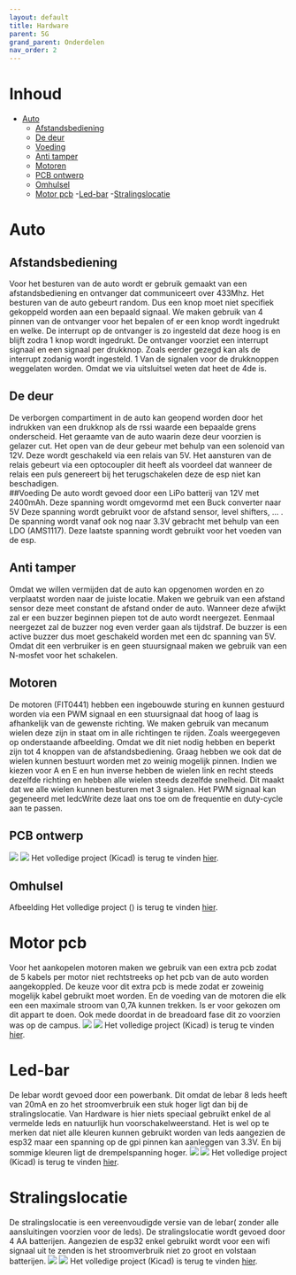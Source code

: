 ```yaml
---
layout: default
title: Hardware
parent: 5G
grand_parent: Onderdelen
nav_order: 2
---
```

# Inhoud
- [Auto](#Auto)
  - [Afstandsbediening](#Afstandsbediening)
  - [De deur](#De-deur)
  - [Voeding](#Voeding)
  - [Anti tamper](#Anti-tamper)
  - [Motoren](#Motoren)
  - [PCB ontwerp](#PCB-ontwerp)
  - [Omhulsel](#Omhulsel)
  - [Motor pcb](#Motor-pcb)
 -[Led-bar](#Led-bar)
 -[Stralingslocatie](#Stralingslocatie)

# Auto
## Afstandsbediening
Voor het besturen van de auto wordt er gebruik gemaakt van een afstandsbediening en ontvanger dat communiceert over 433Mhz.
Het besturen van de auto gebeurt random. Dus een knop moet niet specifiek gekoppeld worden aan een bepaald signaal. We maken gebruik van 4 pinnen van de ontvanger voor het bepalen of er een knop wordt ingedrukt en welke. De interrupt op de ontvanger is zo ingesteld dat deze hoog is en blijft zodra 1 knop wordt ingedrukt. De ontvanger voorziet een interrupt signaal en een signaal per drukknop. Zoals eerder gezegd kan als de interrupt zodanig wordt ingesteld. 1 Van de signalen voor de drukknoppen weggelaten worden. Omdat we via uitsluitsel weten dat heet de 4de is.
## De deur
De verborgen compartiment in de auto kan geopend worden door het indrukken van een drukknop als de rssi waarde een bepaalde grens onderscheid. Het geraamte van de auto waarin deze deur voorzien is gelazer cut. Het open van de deur gebeur met behulp van een solenoid van 12V. Deze wordt geschakeld via een relais van 5V. Het aansturen van de relais gebeurt via een optocoupler dit heeft als voordeel dat wanneer de relais een puls genereert bij het terugschakelen deze de esp niet kan beschadigen.  
##Voeding
De auto wordt gevoed door een LiPo batterij van 12V met 2400mAh. Deze spanning wordt omgevormd met een Buck converter naar 5V Deze spanning wordt gebruikt voor de afstand sensor, level shifters, … . De spanning wordt vanaf ook nog naar 3.3V gebracht met behulp van een LDO (AMS1117). Deze laatste spanning wordt gebruikt voor het voeden van de esp.
## Anti tamper
Omdat we willen vermijden dat de auto kan opgenomen worden en zo verplaatst worden naar de juiste locatie. Maken we gebruik van een afstand sensor deze meet constant de afstand onder de auto. Wanneer deze afwijkt zal er een buzzer beginnen piepen tot de auto wordt neergezet. Eenmaal neergezet zal de buzzer nog even verder gaan als tijdstraf. De buzzer is een active buzzer dus moet geschakeld worden met een dc spanning van 5V. Omdat dit een verbruiker is en geen stuursignaal maken we gebruik van een N-mosfet voor het schakelen. 
## Motoren
De motoren (FIT0441)  hebben een ingebouwde sturing en kunnen gestuurd worden via een PWM signaal en een stuursignaal dat hoog of laag is afhankelijk van de gewenste richting. We maken gebruik van mecanum wielen deze zijn in staat om in alle richtingen te rijden. Zoals weergegeven op onderstaande afbeelding. 
Omdat we dit niet nodig hebben en beperkt zijn tot 4 knoppen van de afstandsbediening. Graag hebben we ook dat de wielen kunnen bestuurt worden met zo weinig mogelijk pinnen. Indien we kiezen voor A en E en hun inverse hebben de wielen link en recht steeds dezelfde richting en hebben alle wielen steeds dezelfde snelheid. Dit maakt dat we alle wielen kunnen besturen met 3 signalen. 
Het PWM signaal kan gegeneerd met ledcWrite deze laat ons toe om de frequentie en duty-cycle aan te passen.
## PCB ontwerp
![](https://github.com/5Gstraling/autopcb/blob/master/autopcbupper.png?raw=true)
![](https://github.com/5Gstraling/autopcb/blob/master/autopcbupperbottem.png?raw=true)
Het volledige project (Kicad) is terug te vinden [hier](https://github.com/5Gstraling/autopcb).
## Omhulsel
Afbeelding
Het volledige project () is terug te vinden [hier]().
# Motor pcb
Voor het aankopelen motoren maken we gebruik van een extra pcb zodat de 5 kabels per motor niet rechtstreeks op het pcb van de auto worden aangekoppled. De keuze voor dit extra pcb is mede zodat er zoweinig mogelijk kabel gebruikt moet worden. En de voeding van de motoren die elk een een maximale stroom van 0,7A kunnen trekken. Is er voor gekozen om dit appart te doen. Ook mede doordat in de breadoard fase dit zo voorzien was op de campus. 
![](https://github.com/5Gstraling/MotorPCB/blob/master/MotorPCBZonderLevelShifterupper.png?raw=true)
![](https://github.com/5Gstraling/MotorPCB/blob/master/MotorPCBZonderLevelShifterbottem.png?raw=true)
Het volledige project (Kicad) is terug te vinden [hier](https://github.com/5Gstraling/MotorPCB).
# Led-bar
De lebar wordt gevoed door een powerbank. Dit omdat de lebar 8 leds heeft van 20mA en zo het stroomverbruik een stuk hoger ligt dan bij de stralingslocatie. Van Hardware is hier niets speciaal gebruikt enkel de al vermelde leds en natuurlijk hun voorschakelweerstand. Het is wel op te merken dat niet alle kleuren kunnen gebruikt worden van leds aangezien de esp32 maar een spanning op de gpi pinnen kan aanleggen van 3.3V. En bij sommige kleuren ligt de drempelspanning hoger.
![](https://github.com/5Gstraling/5G---LEDbar/blob/master/LEDbar/LEDbarPCBupper.png?raw=true)
![](https://github.com/5Gstraling/5G---LEDbar/blob/master/LEDbar/LEDbarPCBbottem.png?raw=true)
Het volledige project (Kicad) is terug te vinden [hier](https://github.com/5Gstraling/5G---LEDbar).

# Stralingslocatie
De stralingslocatie is een vereenvoudigde versie van de lebar( zonder alle aansluitingen voorzien voor de leds). De stralingslocatie wordt gevoed door 4 AA batterijen. Aangezien de esp32 enkel gebruikt wordt voor een wifi signaal uit te zenden is het stroomverbruik niet zo groot en volstaan batterijen. 
![](https://github.com/5Gstraling/5G---Stralingslocatie/blob/master/Stralingslocatie/StralingslocatiePCBupper.png?raw=true)
![](https://github.com/5Gstraling/5G---Stralingslocatie/blob/master/Stralingslocatie/StralingslocatiePCBbottem.png?raw=true)
Het volledige project (Kicad) is terug te vinden [hier](https://github.com/5Gstraling/5G---Stralingslocatie).
